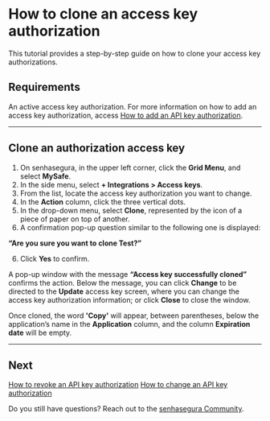 # How to clone an access key authorization

This tutorial provides a step-by-step guide on how to clone your access key authorizations.


## Requirements
An active access key authorization. For more information on how to add an access key authorization, access [How to add an API key authorization](/v3-32/docs/mysafe-how-to-add-an-access-key-authorization).
***
## Clone an authorization access key

1. On senhasegura, in the upper left corner, click the **Grid Menu**, and select **MySafe**.
2. In the side menu, select **+ Integrations > Access keys**.
3. From the list, locate the access key authorization you want to change.
4. In the **Action** column, click the three vertical dots.
5. In the drop-down menu, select **Clone**, represented by the icon of a piece of paper on top of another.
5. A confirmation pop-up question similar to the following one is displayed:

 **“Are you sure you want to clone Test?”**

6. Click **Yes** to confirm.

A pop-up window with the message **“Access key successfully cloned”** confirms the action. Below the message, you can click **Change** to be directed to the **Update** access key screen, where you can change the access key authorization information; or click **Close** to close the window.


Once cloned, the word **'Copy'** will appear, between parentheses, below the application’s name in the **Application** column, and the column **Expiration date** will be empty.

***
## Next
[How to revoke an API key authorization](/v3-32/docs/mysafe-how-to-revoke-an-access-key-authorization)
[How to change an API key authorization](/v3-32/docs/mysafe-how-to-change-an-access-key-authorization)

Do you still have questions? Reach out to the [senhasegura Community](https://community.senhasegura.io/).